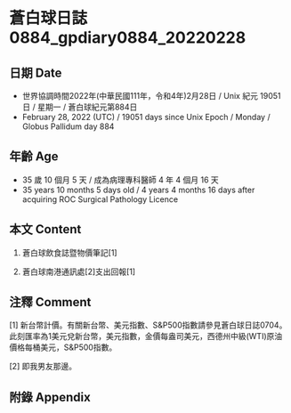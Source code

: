 [_metadata_:encoding]: - "utf-8"
[_metadata_:language]: - "zh-Hant-TW"
[_metadata_:fileformat]: - "markdown"
[_metadata_:MIME_type]: - "text/plain"
[_metadata_:markdown_version]: - "commonmark version 0.30"
[_metadata_:markdown_spec]: - "https://spec.commonmark.org/0.30/"

# 蒼白球日誌0884_gpdiary0884_20220228 #

## 日期 Date ##

* 世界協調時間2022年(中華民國111年，令和4年)2月28日 / Unix 紀元 19051 日 / 星期一 / 蒼白球紀元第884日
* February 28, 2022 (UTC) / 19051 days since Unix Epoch / Monday / Globus Pallidum day 884

## 年齡 Age ##

* 35 歲 10 個月 5 天 / 成為病理專科醫師 4 年 4 個月 16 天
* 35 years 10 months 5 days old / 4 years 4 months 16 days after acquiring ROC Surgical Pathology Licence

## 本文 Content ##

1. 蒼白球飲食誌暨物價筆記[1]

    
2. 蒼白球南港通訊處[2]支出回報[1]

    

## 注釋 Comment ##

[1] 新台幣計價。有關新台幣、美元指數、S&P500指數請參見蒼白球日誌0704。此刻匯率為1美元兌新台幣，美元指數，金價每盎司美元，西德州中級(WTI)原油價格每桶美元，S&P500指數。


[2] 即我男友那邊。



## 附錄 Appendix ##

